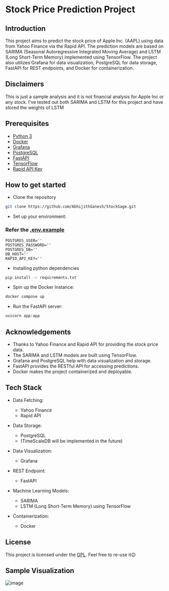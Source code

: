 # Stock Price Prediction Project

## Introduction

This project aims to predict the stock price of Apple Inc. (AAPL) using data
from Yahoo Finance via the Rapid API. The prediction models are based on SARIMA
(Seasonal Autoregressive Integrated Moving Average) and LSTM (Long Short-Term
Memory) implemented using TensorFlow. The project also utilizes Grafana for data
visualization, PostgreSQL for data storage, FastAPI for REST endpoints, and
Docker for containerization.

## Disclaimers

This is just a sample analysis and it is not financial analysis for Apple Inc or
any stock. I've tested out both SARIMA and LSTM for this project and have stored
the weights of LSTM

## Prerequisites

- [Python 3](https://www.python.org/downloads/)
- [Docker](https://docker.com)
- [Grafana](https://https://grafana.com/)
- [PostgreSQL](https://www.postgresql.org/)
- [FastAPI](https://fastapi.tiangolo.com/)
- [TensorFlow](https://www.tensorflow.org/install/pip)
- [Rapid API Key](https://rapidapi.com/search/yahoo%20finance)

## How to get started

- Clone the repository

```bash
git clone https://github.com/AbhijithGanesh/StockSage.git
```

- Set up your environment:

### Refer the [.env.example](.env.example)

```env
POSTGRES_USER=''
POSTGRES_PASSWORD=''
POSTGRES_DB=''
DB_HOST=''
RAPID_API_KEY=''
```

- Installing python dependencies

```bash
pip install -r requirements.txt
```

- Spin up the Docker Instance:

```bash
docker compose up
```

- Run the FastAPI server:

```bash
uvicorn app:app
```

## Acknowledgements

- Thanks to Yahoo Finance and Rapid API for providing the stock price data.
- The SARIMA and LSTM models are built using TensorFlow.
- Grafana and PostgreSQL help with data visualization and storage.
- FastAPI provides the RESTful API for accessing predictions.
- Docker makes the project containerized and deployable.

## Tech Stack

- Data Fetching:
  - Yahoo Finance
  - Rapid API

- Data Storage:
  - PostgreSQL
  - (TimeScaleDB will be implemented in the future)

- Data Visualization:
  - Grafana

- REST Endpoint:
  - FastAPI

- Machine Learning Models:
  - SARIMA
  - LSTM (Long Short-Term Memory) using TensorFlow

- Containerization:
  - Docker

## License

This project is licensed under the [GPL](.LICENSE). Feel free to re-use it😉

## Sample Visualization
![image](https://github.com/AbhijithGanesh/StockSage/assets/67182544/d73bd837-49f9-46e0-b6f6-c0bb1f6bb8b7)

